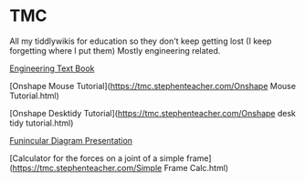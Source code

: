 # TMC

All my tiddlywikis for education so they don't keep getting lost
(I keep forgetting where I put them)
Mostly engineering related.

[Engineering Text Book](https://tmc.stephenteacher.com/txtbook.html)

[Onshape Mouse Tutorial](https://tmc.stephenteacher.com/Onshape Mouse Tutorial.html)

[Onshape Desktidy Tutorial](https://tmc.stephenteacher.com/Onshape desk tidy tutorial.html)

[Funincular Diagram Presentation](https://tmc.stephenteacher.com/howtoFunincular.html)

[Calculator for the forces on a joint of a simple frame](https://tmc.stephenteacher.com/Simple Frame Calc.html)
